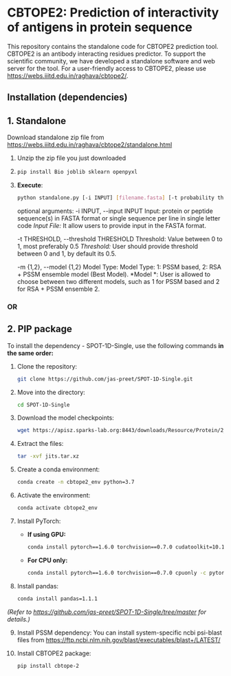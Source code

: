 # CBTOPE2: Prediction of interactivity of antigens in protein sequence

This repository contains the standalone code for CBTOPE2 prediction tool. CBTOPE2 is an antibody interacting residues predictor. To support the scientific community, we have developed a standalone software and web server for the tool. For a user-friendly access to CBTOPE2, please use https://webs.iiitd.edu.in/raghava/cbtope2/.

## Installation (dependencies)

## 1. Standalone

Download standalone zip file from https://webs.iiitd.edu.in/raghava/cbtope2/standalone.html

1. Unzip the zip file you just downloaded
   
2. ```bash
   pip install Bio joblib sklearn openpyxl
   ```
   
3. **Execute**:
   ```bash
   python standalone.py [-i INPUT] [filename.fasta] [-t probability threshold = 0.5] [-m {1,2}]
   ```

   optional arguments:
     -i INPUT, --input INPUT
                           Input: protein or peptide sequence(s) in FASTA format
                           or single sequence per line in single letter code
     *Input File:* It allow users to provide input in the FASTA format.

     -t THRESHOLD, --threshold THRESHOLD
                           Threshold: Value between 0 to 1, most preferably 0.5
     *Threshold:* User should provide threshold between 0 and 1, by default its 0.5.

     -m {1,2}, --model {1,2}
                        Model Type: Model Type: 1: PSSM based, 2: RSA + PSSM ensemble model (Best Model).
     *Model *: User is allowed to choose between two different models, such as 1 for PSSM based and 2 for RSA + PSSM ensemble 2.

### OR

## 2. PIP package

To install the dependency - SPOT-1D-Single, use the following commands **in the same order:**

1. Clone the repository:
    ```bash
    git clone https://github.com/jas-preet/SPOT-1D-Single.git
    ```

2. Move into the directory:
    ```bash
    cd SPOT-1D-Single
    ```

3. Download the model checkpoints:
    ```bash
    wget https://apisz.sparks-lab.org:8443/downloads/Resource/Protein/2_Protein_local_structure_prediction/jits.tar.xz
    ```

4. Extract the files:
    ```bash
    tar -xvf jits.tar.xz
    ```

5. Create a conda environment:
    ```bash
    conda create -n cbtope2_env python=3.7
    ```

6. Activate the environment:
    ```bash
    conda activate cbtope2_env
    ```

7. Install PyTorch:

    - **If using GPU:**
      ```bash
      conda install pytorch==1.6.0 torchvision==0.7.0 cudatoolkit=10.1 -c pytorch
      ```

    - **For CPU only:**
      ```bash
      conda install pytorch==1.6.0 torchvision==0.7.0 cpuonly -c pytorch
      ```

8. Install pandas:
    ```bash
    conda install pandas=1.1.1
    ```

*(Refer to https://github.com/jas-preet/SPOT-1D-Single/tree/master for details.)*

9. Install PSSM dependency:
    You can install system-specific ncbi psi-blast files from https://ftp.ncbi.nlm.nih.gov/blast/executables/blast+/LATEST/

10. Install CBTOPE2 package:
    ```bash
    pip install cbtope-2
    ```
